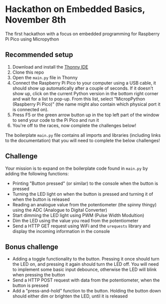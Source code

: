 # Hackathon on Embedded Basics, November 8th
The first hackathon with a focus on embedded programming for Raspberry Pi Pico using Micropython

## Recommended setup
1. Download and install the [Thonny IDE](https://thonny.org/)
2. Clone this repo
3. Open the `main.py` file in Thonny
4. Connect the Raspberry Pi Pico to your computer using a USB cable, it should show up automatically after a couple of seconds. 
   If it doesn't show up, click on the current Python version in the bottom right corner and wait for a list to pop-up. 
   From this list, select "MicropPython (Raspberry Pi Pico)" (the name might also contain which physical port it is connected on). 
5. Press F5 or the green arrow button up in the top left part of the window to send your code to the Pi Pico and run it
6. You're off to the races, now complete the challenges below!

The boilerplate `main.py` file contains all imports and libraries (including links to the documentation) that you will need to complete the below challenges!

## Challenge
Your mission is to expand on the boilerplate code found in `main.py` by adding the following functions:
- Printing "Button pressed" (or similar) to the console when the button is pressed
- Turning the LED light on when the button is pressed and turning it of when the button is released
- Reading an analogue value from the potentiometer (the spinny thingy) using the ADC (Analogue to Digital Converter)
- Start dimming the LED light using PWM (Pulse Width Modultion) 
- Dim the LED using the value you read from the potentiometer
- Send a HTTP GET request using WiFi and the `urequests` library and display the incoming information in the console

## Bonus challenge
- Adding a toggle functionality to the button. Pressing it once should turn the LED on, and pressing it again should turn the LED off. 
    You will need to implement some basic input debounce, otherwise the LED will blink when pressing the button
- Send a HTTP POST request with data from the potentiometer, when the button is pressed
- Add a "press-and-hold" function to the button. Holding the button down should either dim or brighten the LED, until it is released 
